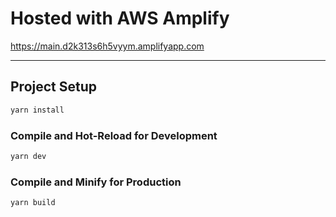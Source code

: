 # Hosted with AWS Amplify

<https://main.d2k313s6h5vyym.amplifyapp.com>

---

## Project Setup

```sh
yarn install
```

### Compile and Hot-Reload for Development

```sh
yarn dev
```

### Compile and Minify for Production

```sh
yarn build
```
